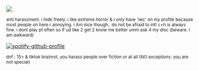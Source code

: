 ![](https://files.catbox.moe/vnn1hu.gif)

<sub>anti harassment. i hide freely. i like extreme horror & i only have 'iwc' on my profile because most people on here r annoying. i Am nice though.. do not be afraid to int! c+h is always fine. i dont play pt often so if ud like 2 get 2 know me better umm ask 4 my disc (beware. i am awkward)</sub>

[![spotify-github-profile](https://spotify-github-profile.kittinanx.com/api/view?uid=autumngray08&cover_image=true&theme=novatorem&show_offline=false&background_color=121212&interchange=false&bar_color=ff0000&bar_color_cover=false)](https://github.com/kittinan/spotify-github-profile)

<sub>dnf : 15> & tiktok brainrot,  you harass people over fiction or at all (NO exceptions. you are not special)</sub>
